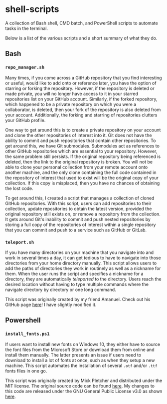 # **shell-scripts**
A collection of Bash shell, CMD batch, and PowerShell scripts to automate tasks in the terminal.

Below is a list of the various scripts and a short summary of what they do.

## **Bash**

### **```repo_manager.sh```**

Many times, if you come across a GitHub repository that you find interesting or 
useful, would like to add onto or reference later, you have the option of 
starring or forking the repository. However, if the repository is deleted 
or made private, you will no longer have access to it in your starred 
repositories list on your GitHub account. Similarly, if the forked repository, 
which happened to be a private repository on which you were a collaborator, is
deleted, then your fork of the repository is also deleted from your account. 
Additionally, the forking and starring of repositories clutters your GitHub 
profile.

One way to get around this is to create a private repository on your account 
and clone the other repositories of interest into it. Git does not have the 
ability to commit and push repositories that contain other repositories. To get 
around this, we have Git submodules. Submodules act as references to other 
GitHub repositories which are essential to your repository. However, the same 
problem still persists. If the original repository being referenced is deleted, 
then the link to the original repository is broken. You will not be able to 
clone your personal collection from your remote account onto another machine, 
and the only clone containing the full code contained in the repository of 
interest that used to exist will be the original copy of your collection. If 
this copy is misplaced, then you have no chances of obtaining the lost code.

To get around this, I created a script that manages a collection of cloned 
GitHub repositories. With this script, users can add repositories to their 
collection, update repositories to obtain the latest version, provided the 
original repository still exists on, or remove a repository from the 
collection. It gets around Git's inability to commit and push nested 
repositories by storing a full copy of the repositories of interest within a 
single repository that you can commit and push to a service such as GitHub or 
GitLab.

### **```teleport.sh```**

If you have many directories on your machine that you navigate into and work in 
several times a day, it can get tedious to have to navigate into those 
directories from your home directory manually. This script allows users to add 
the paths of directories they work in routinely as well as a nickname for them. 
When the user runs the script and specifies a nickname for a directory, they 
are automatically *teleported* to the directory. Users reach the desired 
location without having to type multiple commands where the navigate 
directory by directory or one long command.

This script was originally created by my friend Amanuel. Check out his GitHub page [here](https://github.com/AmanuelEphrem)! I have slightly modified it.

## **Powershell**

### **``install_fonts.ps1``**

If users want to install new fonts on Windows 10, they either have to source 
the font files from the Microsoft Store or download them from online and 
install them manually. The latter presents an issue if users need to download 
to install a lot of fonts at once, such as when they setup a new machine. This 
script automates the installation of several ```.otf``` and/or ```.ttf``` fonts 
files in one go.

This script was originally created by Mick Pletcher and distributed under the 
MIT license. The original source code can be found [here](https://github.com/MicksITBlogs/PowerShell/blob/master/InstallFonts.ps1). My changes to this code are released under the GNU 
General Public License v3.0 as shown [here](https://github.com/aanish-pradhan/shell-scripts/blob/main/LICENSE).
